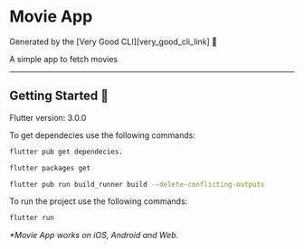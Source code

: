 # Movie App

Generated by the [Very Good CLI][very_good_cli_link] 🤖

A simple app to fetch movies

---

## Getting Started 🚀

Flutter version: 3.0.0

To get dependecies use the following commands:

```sh
flutter pub get dependecies.

flutter packages get

flutter pub run build_runner build --delete-conflicting-outputs
```


To run the project use the following commands:

```sh
flutter run
```

_\*Movie App works on iOS, Android and Web._

